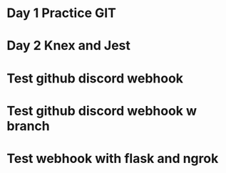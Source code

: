# Day 1 Practice GIT

# Day 2 Knex and Jest

# Test github discord webhook

# Test github discord webhook w branch
# Test webhook with flask and ngrok
